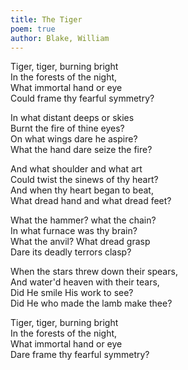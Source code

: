 ```yaml
---
title: The Tiger
poem: true
author: Blake, William
---
```

Tiger, tiger, burning bright  
In the forests of the night,  
What immortal hand or eye  
Could frame thy fearful symmetry?  

In what distant deeps or skies  
Burnt the fire of thine eyes?  
On what wings dare he aspire?  
What the hand dare seize the fire?  

And what shoulder and what art  
Could twist the sinews of thy heart?  
And when thy heart began to beat,  
What dread hand and what dread feet?  

What the hammer? what the chain?  
In what furnace was thy brain?  
What the anvil? What dread grasp  
Dare its deadly terrors clasp?  

When the stars threw down their spears,  
And water'd heaven with their tears,  
Did He smile His work to see?  
Did He who made the lamb make thee?  

Tiger, tiger, burning bright  
In the forests of the night,  
What immortal hand or eye  
Dare frame thy fearful symmetry?

